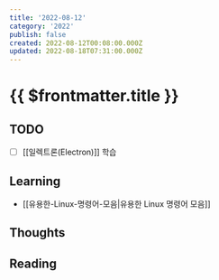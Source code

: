 ```yaml
---
title: '2022-08-12'
category: '2022'
publish: false
created: 2022-08-12T00:08:00.000Z
updated: 2022-08-18T07:31:00.000Z
---
```


# {{ $frontmatter.title }}

## TODO

- [ ] [[일렉트론(Electron)]] 학습

## Learning

- [[유용한-Linux-명령어-모음|유용한 Linux 명령어 모음]]

## Thoughts

## Reading

